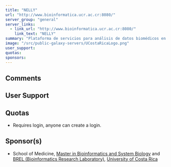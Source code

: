 ```yaml
---
title: "NELLY"
url: "http://www.bioinformatica.ucr.ac.cr:8080/"
server_group: "general"
server_links: 
  - link_url: "http://www.bioinformatica.ucr.ac.cr:8080/"
    link_text: "NELLY"
summary: "Plataforma de servicios para análisis de datos biomédicos en bioinformática featuring standard Galaxy Tools "
image: "/src/public-galaxy-servers/UCostaRicaLogo.png"
user_support: 
quotas: 
sponsors: 
---
```


## Comments


## User Support


## Quotas

* Requires login, anyone can create a login.

## Sponsor(s)

* School of Medicine, [Master in Bioinformatics and System Biology](http://www2.sep.ucr.ac.cr/MaestriasAcademicas/CBIOMEDICAS/Infodescrip.html) and [BREL (Bioinformatics Research Laboratory)](http://www.ucrbrel.com/), [University of Costa Rica](http://www.ucr.ac.cr/)
